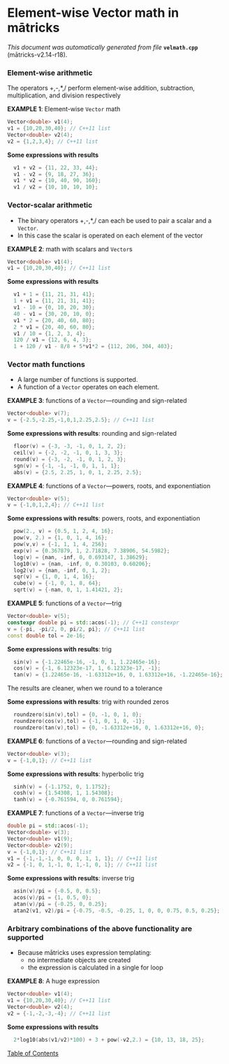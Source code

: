 
# Element-wise Vector math in mātricks
_This document was automatically generated from file_ **`velmath.cpp`** (mātricks-v2.14-r18).

### Element-wise arithmetic
The operators +,-,*,/ perform element-wise addition, subtraction, multiplication, and division respectively


**EXAMPLE 1**: Element-wise `Vector` math
```C++
Vector<double> v1(4);
v1 = {10,20,30,40}; // C++11 list
Vector<double> v2(4);
v2 = {1,2,3,4}; // C++11 list
```

**Some expressions with results**
```C++
  v1 + v2 = {11, 22, 33, 44}; 
  v1 - v2 = {9, 18, 27, 36}; 
  v1 * v2 = {10, 40, 90, 160}; 
  v1 / v2 = {10, 10, 10, 10}; 
```

### Vector-scalar arithmetic
* The binary operators +,-,*,/ can each be used to pair a scalar and a `Vector`.
* In this case the scalar is operated on each element of the vector


**EXAMPLE 2**: math with scalars and `Vector`s
```C++
Vector<double> v1(4);
v1 = {10,20,30,40}; // C++11 list
```

**Some expressions with results**
```C++
  v1 + 1 = {11, 21, 31, 41}; 
  1 + v1 = {11, 21, 31, 41}; 
  v1 - 10 = {0, 10, 20, 30}; 
  40 - v1 = {30, 20, 10, 0}; 
  v1 * 2 = {20, 40, 60, 80}; 
  2 * v1 = {20, 40, 60, 80}; 
  v1 / 10 = {1, 2, 3, 4}; 
  120 / v1 = {12, 6, 4, 3}; 
  1 + 120 / v1 - 8/8 + 5*v1*2 = {112, 206, 304, 403}; 
```

### Vector math functions
* A large number of functions is supported.  
* A function of a `Vector` operates on each element.  


**EXAMPLE 3**: functions of a `Vector`—rounding and sign-related 
```C++
Vector<double> v(7);
v = {-2.5,-2.25,-1,0,1,2.25,2.5}; // C++11 list
```

**Some expressions with results**: rounding and sign-related
```C++
  floor(v) = {-3, -3, -1, 0, 1, 2, 2}; 
  ceil(v) = {-2, -2, -1, 0, 1, 3, 3}; 
  round(v) = {-3, -2, -1, 0, 1, 2, 3}; 
  sgn(v) = {-1, -1, -1, 0, 1, 1, 1}; 
  abs(v) = {2.5, 2.25, 1, 0, 1, 2.25, 2.5}; 
```




**EXAMPLE 4**: functions of a `Vector`—powers, roots, and exponentiation
```C++
Vector<double> v(5);
v = {-1,0,1,2,4}; // C++11 list
```

**Some expressions with results**: powers, roots, and exponentiation
```C++
  pow(2., v) = {0.5, 1, 2, 4, 16}; 
  pow(v, 2.) = {1, 0, 1, 4, 16}; 
  pow(v,v) = {-1, 1, 1, 4, 256}; 
  exp(v) = {0.367879, 1, 2.71828, 7.38906, 54.5982}; 
  log(v) = {nan, -inf, 0, 0.693147, 1.38629}; 
  log10(v) = {nan, -inf, 0, 0.30103, 0.60206}; 
  log2(v) = {nan, -inf, 0, 1, 2}; 
  sqr(v) = {1, 0, 1, 4, 16}; 
  cube(v) = {-1, 0, 1, 8, 64}; 
  sqrt(v) = {-nan, 0, 1, 1.41421, 2}; 
```




**EXAMPLE 5**: functions of a `Vector`—trig
```C++
Vector<double> v(5);
constexpr double pi = std::acos(-1); // C++11 constexpr
v = {-pi, -pi/2, 0, pi/2, pi}; // C++11 list
const double tol = 2e-16;
```

**Some expressions with results**: trig
```C++
  sin(v) = {-1.22465e-16, -1, 0, 1, 1.22465e-16}; 
  cos(v) = {-1, 6.12323e-17, 1, 6.12323e-17, -1}; 
  tan(v) = {1.22465e-16, -1.63312e+16, 0, 1.63312e+16, -1.22465e-16}; 
```


The results are cleaner, when we round to a tolerance

**Some expressions with results**: trig with rounded zeros
```C++
  roundzero(sin(v),tol) = {0, -1, 0, 1, 0}; 
  roundzero(cos(v),tol) = {-1, 0, 1, 0, -1}; 
  roundzero(tan(v),tol) = {0, -1.63312e+16, 0, 1.63312e+16, 0}; 
```



**EXAMPLE 6**: functions of a `Vector`—rounding and sign-related 
```C++
Vector<double> v(3);
v = {-1,0,1}; // C++11 list
```

**Some expressions with results**: hyperbolic trig
```C++
  sinh(v) = {-1.1752, 0, 1.1752}; 
  cosh(v) = {1.54308, 1, 1.54308}; 
  tanh(v) = {-0.761594, 0, 0.761594}; 
```




**EXAMPLE 7**: functions of a `Vector`—inverse trig
```C++
double pi = std::acos(-1);
Vector<double> v(3);
Vector<double> v1(9);
Vector<double> v2(9);
v = {-1,0,1}; // C++11 list
v1 = {-1,-1,-1, 0, 0, 0, 1, 1, 1}; // C++11 list
v2 = {-1, 0, 1,-1, 0, 1,-1, 0, 1}; // C++11 list
```

**Some expressions with results**: inverse trig
```C++
  asin(v)/pi = {-0.5, 0, 0.5}; 
  acos(v)/pi = {1, 0.5, 0}; 
  atan(v)/pi = {-0.25, 0, 0.25}; 
  atan2(v1, v2)/pi = {-0.75, -0.5, -0.25, 1, 0, 0, 0.75, 0.5, 0.25}; 
```

### Arbitrary combinations of the above functionality are supported
* Because mātricks uses expression templating:
  * no intermediate objects are created
  * the expression is calculated in a single for loop


**EXAMPLE 8**: A huge expression
```C++
Vector<double> v1(4);
v1 = {10,20,30,40}; // C++11 list
Vector<double> v2(4);
v2 = {-1,-2,-3,-4}; // C++11 list
```

**Some expressions with results**
```C++
  2*log10(abs(v1/v2)*100) + 3 + pow(-v2,2.) = {10, 13, 18, 25}; 
```


[Table of Contents](README.md)
